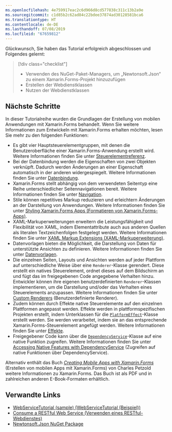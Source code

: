 ```yaml
---
ms.openlocfilehash: 4e759917eac2c6d966d8cd577838c311c13b2a9e
ms.sourcegitcommit: c1d85b2c62ad84c22bdee37874ad30128581bca6
ms.translationtype: HT
ms.contentlocale: de-DE
ms.lasthandoff: 07/08/2019
ms.locfileid: "67659812"
---
```

Glückwunsch, Sie haben das Tutorial erfolgreich abgeschlossen und Folgendes gelernt:

> [!div class="checklist"]
> - Verwenden des NuGet-Paket-Managers, um „Newtonsoft.Json“ zu einem Xamarin.Forms-Projekt hinzuzufügen
> - Erstellen der Webdienstklassen
> - Nutzen der Webdienstklassen

## <a name="next-steps"></a>Nächste Schritte

In dieser Tutorialreihe wurden die Grundlagen der Erstellung von mobilen Anwendungen mit Xamarin.Forms behandelt. Wenn Sie weitere Informationen zum Entwickeln mit Xamarin.Forms erhalten möchten, lesen Sie mehr zu den folgenden Funktionen:

- Es gibt vier Hauptsteuerelementgruppen, mit denen die Benutzeroberfläche einer Xamarin.Forms-Anwendung erstellt wird. Weitere Informationen finden Sie unter [Steuerelementreferenz](~/xamarin-forms/user-interface/controls/index.md).
- Bei der Datenbindung werden die Eigenschaften von zwei Objekten verknüpft. Dadurch werden Änderungen an einer Eigenschaft automatisch in der anderen widergespiegelt. Weitere Informationen finden Sie unter [Datenbindung](~/xamarin-forms/app-fundamentals/data-binding/index.md).
- Xamarin.Forms stellt abhängig von dem verwendeten Seitentyp eine Reihe unterschiedlicher Seitennavigationen bereit. Weitere Informationen finden Sie unter [Navigation](~/xamarin-forms/app-fundamentals/navigation/index.md).
- Stile können repetitives Markup reduzieren und erleichtern Änderungen an der Darstellung von Anwendungen. Weitere Informationen finden Sie unter [Styling Xamarin.Forms Apps (Formatieren von Xamarin.Forms-Apps)](~/xamarin-forms/user-interface/styles/index.md).
- XAML-Markuperweiterungen erweitern die Leistungsfähigkeit und Flexibilität von XAML, indem Elementattribute auch aus anderen Quellen als literalen Textzeichenfolgen festgelegt werden. Weitere Informationen finden Sie unter [XAML Markup Extensions (XAML-Markuperweiterung)](~/xamarin-forms/xaml/markup-extensions/index.md).
- Datenvorlagen bieten die Möglichkeit, die Darstellung von Daten für unterstützte Ansichten zu definieren. Weitere Informationen finden Sie unter [Datenvorlagen](~/xamarin-forms/app-fundamentals/templates/data-templates/index.md).
- Die einzelnen Seiten, Layouts und Ansichten werden auf jeder Plattform auf unterschiedliche Weise über eine `Renderer`-Klasse gerendert. Diese erstellt ein natives Steuerelement, ordnet dieses auf dem Bildschirm an und fügt das im freigegebenen Code angegebene Verhalten hinzu. Entwickler können ihre eigenen benutzerdefinierten `Renderer`-Klassen implementieren, um die Darstellung und/oder das Verhalten eines Steuerelements anzupassen. Weitere Informationen finden Sie unter [Custom Renderers](~/xamarin-forms/app-fundamentals/custom-renderer/index.md) (Benutzerdefinierte Renderer).
- Zudem können durch Effekte native Steuerelemente auf den einzelnen Plattformen angepasst werden. Effekte werden in plattformspezifischen Projekten erstellt, indem Unterklassen für die [`PlatformEffect`](xref:Xamarin.Forms.PlatformEffect`2)-Klasse erstellt werden. Sie werden verarbeitet, indem sie an das entsprechende Xamarin.Forms-Steuerelement angefügt werden. Weitere Informationen finden Sie unter [Effekte](~/xamarin-forms/app-fundamentals/effects/index.md).
- Freigegebener Code kann über die [`DependencyService`](xref:Xamarin.Forms.DependencyService)-Klasse auf eine native Funktion zugreifen. Weitere Informationen finden Sie unter [Accessing Native Features with DependencyService](~/xamarin-forms/app-fundamentals/dependency-service/index.md) (Zugreifen auf native Funktionen über DependencyService).

Alternativ enthält das Buch [_Creating Mobile Apps with Xamarin.Forms_](~/xamarin-forms/creating-mobile-apps-xamarin-forms/index.md) (Erstellen von mobilen Apps mit Xamarin.Forms) von Charles Petzold weitere Informationen zu Xamarin.Forms. Das Buch ist als PDF und in zahlreichen anderen E-Book-Formaten erhältlich.

## <a name="related-links"></a>Verwandte Links

- [WebServiceTutorial (sample) (WebServiceTutorial (Beispiel))](https://developer.xamarin.com/samples/xamarin-forms/GetStarted/Tutorials/WebServiceTutorial)
- [Consume a RESTful Web Service (Verwenden eines RESTful-Webdienstes)](~/xamarin-forms/data-cloud/web-services/rest.md)
- [Newtonsoft.Json NuGet Package](https://www.nuget.org/packages/Newtonsoft.Json/)
